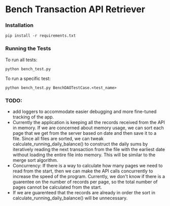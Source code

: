 # Bench Transaction API Retriever

### Installation

```
pip install -r requirements.txt
```

### Running the Tests
To run all tests:
```
python bench_test.py
```
To run a specific test:
```
python bench_test.py BenchDAOTestCase.<test_name>
```

### TODO: 
* add loggers to accommodate easier debugging and more fine-tuned tracking of the app. 
* Currently the application is keeping all the records received from the API in memory. If we are concerned about
memory usage, we can sort each page that we get from the server based on date and then save it to a file.
Since all files are sorted, we can tweak calculate_running_daily_balance() to construct the daily sums by iteratively reading the next
transaction from the file with the earliest date without loading the entire file into memory. This will be similar to the 
merge sort algorithm. 
* Concurrency: If there is a way to calculate how many pages we need to read from the start, then we can make the API calls
concurrently to increase the speed of the program. Currently, we don't know if there is a guarentee on the number of records 
per page, so the total number of pages cannot be calculated from the start. 
* If we are guarenteed that the records are already in order the sort in calculate_running_daily_balance() will be unnecessary.